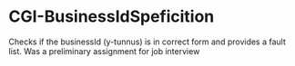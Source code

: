 # CGI-BusinessIdSpeficition
Checks if the businessId (y-tunnus) is in correct form and provides a fault list. Was a preliminary assignment for job interview
